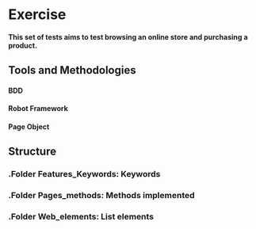 # Exercise

#### This set of tests aims to test browsing an online store and purchasing a product.

## Tools and Methodologies

#### BDD
#### Robot Framework
#### Page Object

## Structure

### .Folder Features_Keywords: Keywords
### .Folder Pages_methods: Methods implemented
### .Folder Web_elements: List elements 


